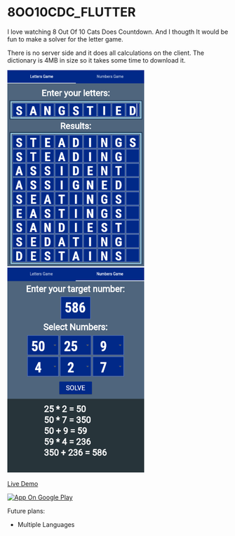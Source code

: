 # 8OO10CDC_FLUTTER

I love watching 8 Out Of 10 Cats Does Countdown. And I thougth It would be fun to make a solver for the letter game.

There is no server side and it does all calculations on the client. The dictionary is 4MB in size so it takes some time to download it.

<img src="https://raw.githubusercontent.com/Koallider/8OO10CDC_FLUTTER/development/demo/lettersExample.png" width="312" height="446">
<img src="https://raw.githubusercontent.com/Koallider/8OO10CDC_FLUTTER/development/demo/numbersExample.png" width="312" height="466">

[Live Demo](https://koallider.github.io/8OO10CDC_FLUTTER/#/)

[![App On Google Play](https://lh3.googleusercontent.com/q1k2l5CwMV31JdDXcpN4Ey7O43PxnjAuZBTmcHEwQxVuv_2wCE2gAAQMWxwNUC2FYEOnYgFPOpw6kmHJWuEGeIBLTj9CuxcOEeU8UXyzWJq4NJM3lg=s0)](https://play.google.com/store/apps/details?id=me.koallider.countdown_solver)

Future plans:
* Multiple Languages
